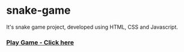 # snake-game
It's snake game project, developed using HTML, CSS and Javascript.


### [Play Game - Click here](https://theroughcoder.github.io/snake-game/)
